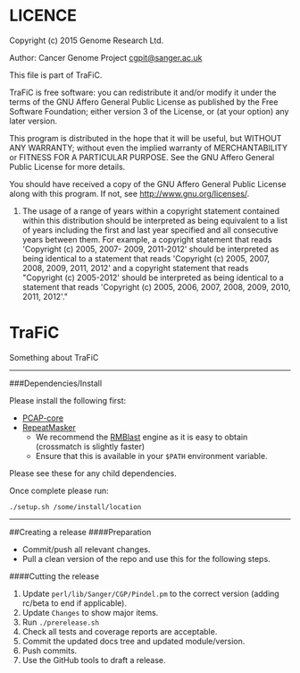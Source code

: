 LICENCE
=======
Copyright (c) 2015 Genome Research Ltd.

Author: Cancer Genome Project cgpit@sanger.ac.uk

This file is part of TraFiC.

TraFiC is free software: you can redistribute it and/or modify it under
the terms of the GNU Affero General Public License as published by the Free
Software Foundation; either version 3 of the License, or (at your option) any
later version.

This program is distributed in the hope that it will be useful, but WITHOUT
ANY WARRANTY; without even the implied warranty of MERCHANTABILITY or FITNESS
FOR A PARTICULAR PURPOSE. See the GNU Affero General Public License for more
details.

You should have received a copy of the GNU Affero General Public License
along with this program. If not, see <http://www.gnu.org/licenses/>.

1. The usage of a range of years within a copyright statement contained within
this distribution should be interpreted as being equivalent to a list of years
including the first and last year specified and all consecutive years between
them. For example, a copyright statement that reads 'Copyright (c) 2005, 2007-
2009, 2011-2012' should be interpreted as being identical to a statement that
reads 'Copyright (c) 2005, 2007, 2008, 2009, 2011, 2012' and a copyright
statement that reads "Copyright (c) 2005-2012' should be interpreted as being
identical to a statement that reads 'Copyright (c) 2005, 2006, 2007, 2008,
2009, 2010, 2011, 2012'."

TraFiC
======

Something about TraFiC

---

###Dependencies/Install

Please install the following first:

* [PCAP-core](http://github.com/ICGC-TCGA-PanCancer/PCAP-core/releases)
* [RepeatMasker](http://www.repeatmasker.org/RMDownload.html)
    * We recommend the [RMBlast](http://www.repeatmasker.org/RMBlast.html) engine as it is easy to obtain (crossmatch is slightly faster)
    * Ensure that this is available in your `$PATH` environment variable.

Please see these for any child dependencies.

Once complete please run:

```
./setup.sh /some/install/location
```

---

##Creating a release
####Preparation
* Commit/push all relevant changes.
* Pull a clean version of the repo and use this for the following steps.

####Cutting the release
1. Update `perl/lib/Sanger/CGP/Pindel.pm` to the correct version (adding rc/beta to end if applicable).
2. Update `Changes` to show major items.
3. Run `./prerelease.sh`
4. Check all tests and coverage reports are acceptable.
5. Commit the updated docs tree and updated module/version.
6. Push commits.
7. Use the GitHub tools to draft a release.
